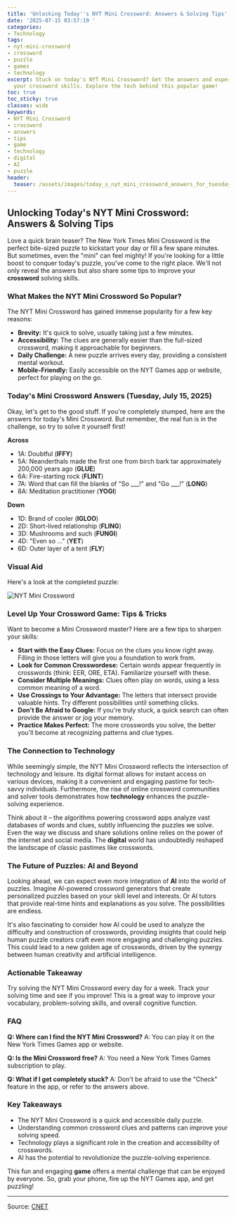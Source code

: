 ```yaml
---
title: 'Unlocking Today''s NYT Mini Crossword: Answers & Solving Tips'
date: '2025-07-15 03:57:19 '
categories:
- Technology
tags:
- nyt-mini-crossword
- crossword
- puzzle
- games
- technology
excerpt: Stuck on today's NYT Mini Crossword? Get the answers and expert tips to improve
  your crossword skills. Explore the tech behind this popular game!
toc: true
toc_sticky: true
classes: wide
keywords:
- NYT Mini Crossword
- crossword
- answers
- tips
- game
- technology
- digital
- AI
- puzzle
header:
  teaser: /assets/images/today_s_nyt_mini_crossword_answers_for_tuesday__ju_20250715035719.jpg
---
```


## Unlocking Today's NYT Mini Crossword: Answers & Solving Tips

Love a quick brain teaser? The New York Times Mini Crossword is the perfect bite-sized puzzle to kickstart your day or fill a few spare minutes. But sometimes, even the "mini" can feel mighty! If you're looking for a little boost to conquer today's puzzle, you've come to the right place. We'll not only reveal the answers but also share some tips to improve your **crossword** solving skills.

### What Makes the NYT Mini Crossword So Popular?

The NYT Mini Crossword has gained immense popularity for a few key reasons:

*   **Brevity:** It's quick to solve, usually taking just a few minutes.
*   **Accessibility:** The clues are generally easier than the full-sized crossword, making it approachable for beginners.
*   **Daily Challenge:** A new puzzle arrives every day, providing a consistent mental workout.
*   **Mobile-Friendly:** Easily accessible on the NYT Games app or website, perfect for playing on the go.

### Today's Mini Crossword Answers (Tuesday, July 15, 2025)

Okay, let's get to the good stuff. If you're completely stumped, here are the answers for today's Mini Crossword. But remember, the real fun is in the challenge, so try to solve it yourself first!

**Across**

*   1A: Doubtful (**IFFY**)
*   5A: Neanderthals made the first one from birch bark tar approximately 200,000 years ago (**GLUE**)
*   6A: Fire-starting rock (**FLINT**)
*   7A: Word that can fill the blanks of "So ___!" and "Go ___!" (**LONG**)
*   8A: Meditation practitioner (**YOGI**)

**Down**

*   1D: Brand of cooler (**IGLOO**)
*   2D: Short-lived relationship (**FLING**)
*   3D: Mushrooms and such (**FUNGI**)
*   4D: "Even so ..." (**YET**)
*   6D: Outer layer of a tent (**FLY**)

### Visual Aid

Here's a look at the completed puzzle:

![NYT Mini Crossword](https://www.cnet.com/a/img/resize/16d2290ea5c9dc928db9624c275de45ff920b828/hub/2024/07/25/50d61b9b-1c76-4678-9a92-f6eca531f4a8/nyt-mini-crossword-234876.jpg?auto=webp&fit=crop&height=614&width=1092)

### Level Up Your Crossword Game: Tips & Tricks

Want to become a Mini Crossword master? Here are a few tips to sharpen your skills:

*   **Start with the Easy Clues:** Focus on the clues you know right away. Filling in those letters will give you a foundation to work from.
*   **Look for Common Crosswordese:** Certain words appear frequently in crosswords (think: EER, ORE, ETA). Familiarize yourself with these.
*   **Consider Multiple Meanings:** Clues often play on words, using a less common meaning of a word.
*   **Use Crossings to Your Advantage:** The letters that intersect provide valuable hints. Try different possibilities until something clicks.
*   **Don't Be Afraid to Google:** If you're truly stuck, a quick search can often provide the answer or jog your memory.
*   **Practice Makes Perfect:** The more crosswords you solve, the better you'll become at recognizing patterns and clue types.

### The Connection to Technology

While seemingly simple, the NYT Mini Crossword reflects the intersection of technology and leisure. Its digital format allows for instant access on various devices, making it a convenient and engaging pastime for tech-savvy individuals. Furthermore, the rise of online crossword communities and solver tools demonstrates how **technology** enhances the puzzle-solving experience.

Think about it – the algorithms powering crossword apps analyze vast databases of words and clues, subtly influencing the puzzles we solve. Even the way we discuss and share solutions online relies on the power of the internet and social media. The **digital** world has undoubtedly reshaped the landscape of classic pastimes like crosswords.

### The Future of Puzzles: AI and Beyond

Looking ahead, we can expect even more integration of **AI** into the world of puzzles. Imagine AI-powered crossword generators that create personalized puzzles based on your skill level and interests. Or AI tutors that provide real-time hints and explanations as you solve. The possibilities are endless.

It's also fascinating to consider how AI could be used to analyze the difficulty and construction of crosswords, providing insights that could help human puzzle creators craft even more engaging and challenging puzzles. This could lead to a new golden age of crosswords, driven by the synergy between human creativity and artificial intelligence.

### Actionable Takeaway

Try solving the NYT Mini Crossword every day for a week. Track your solving time and see if you improve! This is a great way to improve your vocabulary, problem-solving skills, and overall cognitive function.

### FAQ

**Q: Where can I find the NYT Mini Crossword?**
A: You can play it on the New York Times Games app or website.

**Q: Is the Mini Crossword free?**
A: You need a New York Times Games subscription to play.

**Q: What if I get completely stuck?**
A: Don't be afraid to use the "Check" feature in the app, or refer to the answers above.

### Key Takeaways

*   The NYT Mini Crossword is a quick and accessible daily puzzle.
*   Understanding common crossword clues and patterns can improve your solving speed.
*   Technology plays a significant role in the creation and accessibility of crosswords.
*   AI has the potential to revolutionize the puzzle-solving experience.

This fun and engaging **game** offers a mental challenge that can be enjoyed by everyone. So, grab your phone, fire up the NYT Games app, and get puzzling!

---

Source: [CNET](https://www.cnet.com/tech/gaming/todays-nyt-mini-crossword-answers-for-tuesday-july-15/#ftag=CAD590a51e)